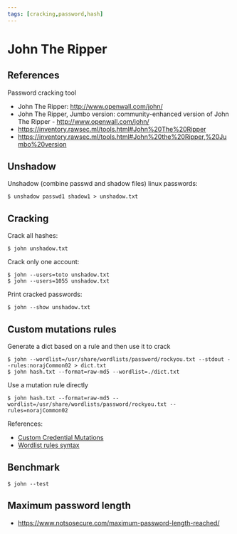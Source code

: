 ```yaml
---
tags: [cracking,password,hash]
---
```

# John The Ripper

## References

Password cracking tool

- John The Ripper: http://www.openwall.com/john/
- John The Ripper, Jumbo version: community-enhanced version of John The Ripper - http://www.openwall.com/john/
- https://inventory.rawsec.ml/tools.html#John%20The%20Ripper
- https://inventory.rawsec.ml/tools.html#John%20the%20Ripper,%20Jumbo%20version

## Unshadow

Unshadow (combine passwd and shadow files) linux passwords:

```
$ unshadow passwd1 shadow1 > unshadow.txt
```

## Cracking

Crack all hashes:

```
$ john unshadow.txt
```

Crack only one account:

```
$ john --users=toto unshadow.txt
$ john --users=1055 unshadow.txt
```

Print cracked passwords:

```
$ john --show unshadow.txt
```

## Custom mutations rules

Generate a dict based on a rule and then use it to crack

```
$ john --wordlist=/usr/share/wordlists/password/rockyou.txt --stdout --rules:norajCommon02 > dict.txt
$ john hash.txt --format=raw-md5 --wordlist=./dict.txt
```

Use a mutation rule directly

```
$ john hash.txt --format=raw-md5 --wordlist=/usr/share/wordlists/password/rockyou.txt --rules=norajCommon02
```

References:

- [Custom Credential Mutations](https://metasploit.help.rapid7.com/docs/custom-credential-mutations)
- [Wordlist rules syntax](https://www.openwall.com/john/doc/RULES.shtml)

## Benchmark

```
$ john --test
```

## Maximum password length

- https://www.notsosecure.com/maximum-password-length-reached/
